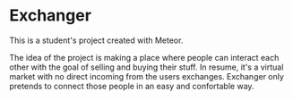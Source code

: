 # Exchanger
This is a student's project created with Meteor.

The idea of the project is making a place where people can interact each other with the goal of selling and buying their stuff.
In resume, it's a virtual market with no direct incoming from the users exchanges. Exchanger only pretends to connect those people in an easy and confortable way.
